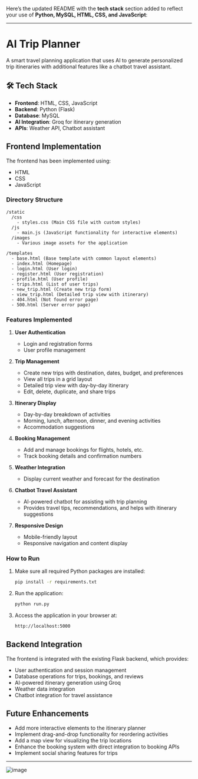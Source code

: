 Here’s the updated README with the **tech stack** section added to reflect your use of **Python, MySQL, HTML, CSS, and JavaScript**:

---

# AI Trip Planner

A smart travel planning application that uses AI to generate personalized trip itineraries with additional features like a chatbot travel assistant.

## 🛠 Tech Stack

* **Frontend**: HTML, CSS, JavaScript
* **Backend**: Python (Flask)
* **Database**: MySQL
* **AI Integration**: Groq for itinerary generation
* **APIs**: Weather API, Chatbot assistant

## Frontend Implementation

The frontend has been implemented using:

* HTML
* CSS
* JavaScript

### Directory Structure

```
/static
  /css
    - styles.css (Main CSS file with custom styles)
  /js
    - main.js (JavaScript functionality for interactive elements)
  /images
    - Various image assets for the application

/templates
  - base.html (Base template with common layout elements)
  - index.html (Homepage)
  - login.html (User login)
  - register.html (User registration)
  - profile.html (User profile)
  - trips.html (List of user trips)
  - new_trip.html (Create new trip form)
  - view_trip.html (Detailed trip view with itinerary)
  - 404.html (Not found error page)
  - 500.html (Server error page)
```

### Features Implemented

1. **User Authentication**

   * Login and registration forms
   * User profile management

2. **Trip Management**

   * Create new trips with destination, dates, budget, and preferences
   * View all trips in a grid layout
   * Detailed trip view with day-by-day itinerary
   * Edit, delete, duplicate, and share trips

3. **Itinerary Display**

   * Day-by-day breakdown of activities
   * Morning, lunch, afternoon, dinner, and evening activities
   * Accommodation suggestions

4. **Booking Management**

   * Add and manage bookings for flights, hotels, etc.
   * Track booking details and confirmation numbers

5. **Weather Integration**

   * Display current weather and forecast for the destination

6. **Chatbot Travel Assistant**

   * AI-powered chatbot for assisting with trip planning
   * Provides travel tips, recommendations, and helps with itinerary suggestions

7. **Responsive Design**

   * Mobile-friendly layout
   * Responsive navigation and content display

### How to Run

1. Make sure all required Python packages are installed:

   ```bash
   pip install -r requirements.txt
   ```

2. Run the application:

   ```bash
   python run.py
   ```

3. Access the application in your browser at:

   ```bash
   http://localhost:5000
   ```

## Backend Integration

The frontend is integrated with the existing Flask backend, which provides:

* User authentication and session management
* Database operations for trips, bookings, and reviews
* AI-powered itinerary generation using Groq
* Weather data integration
* Chatbot integration for travel assistance

## Future Enhancements

* Add more interactive elements to the itinerary planner
* Implement drag-and-drop functionality for reordering activities
* Add a map view for visualizing the trip locations
* Enhance the booking system with direct integration to booking APIs
* Implement social sharing features for trips

---


![image](https://github.com/user-attachments/assets/a8a30816-4799-4d19-b1ca-afbbbaa9402c)

